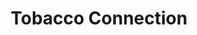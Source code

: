---
title: "Tobacco Connection"
url: /boise/tobacco-connection-west-fairview-avenue/
shop: tobacco
---